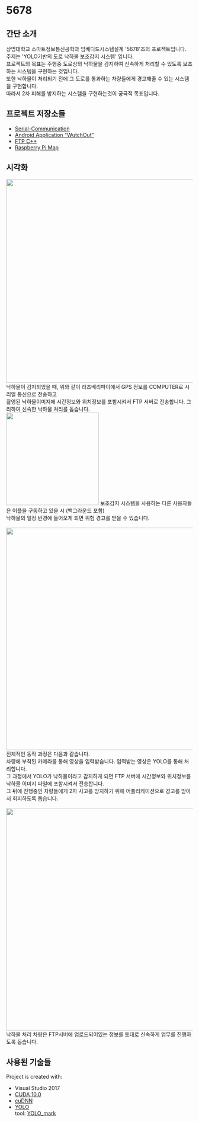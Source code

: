 # 5678
## 간단 소개
 상명대학교 스마트정보통신공학과 임베디드시스템설계 '5678'조의 프로젝트입니다. <br>
 주제는 'YOLO기반의 도로 낙하물 보조감지 시스템' 입니다. <br>
 프로젝트의 목표는 주행중 도로상의 낙하물을 감지하여 신속하게 처리할 수 있도록 보조하는 시스템을 구현하는 것입니다. <br>
 또한 낙하물이 처리되기 전에 그 도로를 통과하는 차량들에게 경고해줄 수 있는 시스템을 구현합니다. <br>
 따라서 2차 피해를 방지하는 시스템을 구현하는것이 궁극적 목표입니다. <br>
 
## 프로젝트 저장소들
* [Serial-Communication](https://github.com/HyeokJinYun/Serial-Communication "Serial-Communication")
* [Android Application "WutchOut"](https://github.com/suc1117/WutchOut "WutchOut")
* [FTP C++](https://github.com/suc1117/FTP "FTP C++")
* [Raspberry Pi Map](https://github.com/kimjinhong2/maps "map")

## 시각화
  <img src="https://user-images.githubusercontent.com/48272857/70411781-7a731380-1a96-11ea-8de9-a4944178e6f8.png" width=550px>
  낙하물이 감지되었을 때, 위와 같이 라즈베리파이에서 GPS 정보를 COMPUTER로 시리얼 통신으로 전송하고 <br>
  촬영된 낙하물이미지에 시간정보와 위치정보를 포함시켜서 FTP 서버로 전송합니다. 그리하여 신속한 낙하물 처리를 돕습니다.
  <br>
  <img src="https://user-images.githubusercontent.com/48272857/70412298-d12d1d00-1a97-11ea-8ae5-c62f21bdd435.png" width=250px>
  보조감지 시스템을 사용하는 다른 사용자들은 어플을 구동하고 있을 시 (백그라운드 포함)<br> 낙하물의 일정 반경에 들어오게 되면 위험 경고를 받을 수 있습니다. <br>
  <br>
  <img src="https://user-images.githubusercontent.com/48272857/70411821-924a9780-1a96-11ea-99f2-8add16524ffe.png" width=600px>
  전체적인 동작 과정은 다음과 같습니다. <br>
  차량에 부착된 카메라를 통해 영상을 입력받습니다. 입력받는 영상은 YOLO를 통해 처리합니다. <br>
  그 과정에서 YOLO가 낙하물이라고 감지하게 되면 FTP 서버에 시간정보와 위치정보를 낙하물 이미지 파일에 포함시켜서 전송합니다. <br>
  그 뒤에 진행중인 차량들에게 2차 사고를 방지하기 위해 어플리케이션으로 경고를 받아서 회피하도록 돕습니다.<br>
  <br>
  <img src="https://user-images.githubusercontent.com/48272857/70411822-92e32e00-1a96-11ea-8407-a109873a0dbf.png" width=600px>
  낙하물 처리 차량은 FTP서버에 업로드되어있는 정보를 토대로 신속하게 업무를 진행하도록 돕습니다. <br>
  
## 사용된 기술들
Project is created with:
* Visual Studio 2017
* [CUDA 10.0](https://developer.nvidia.com/cuda-10.0-download-archive?target_os=Windows&target_arch=x86_64&target_version=10&target_type=exenetwork "CUDA 10.0")
* [cuDNN](https://developer.nvidia.com/cudnn "cuDNN")
* [YOLO](https://github.com/AlexeyAB/darknet "YOLO") <br>
  tool: [YOLO_mark](https://github.com/AlexeyAB/Yolo_mark "YOLO mark")
  
  
